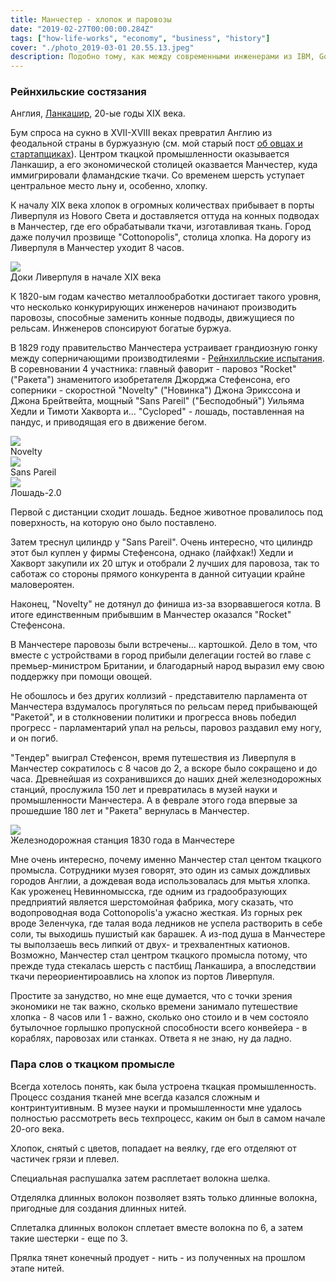 ```yaml
---
title: Манчестер - хлопок и паровозы
date: "2019-02-27T00:00:00.284Z"
tags: ["how-life-works", "economy", "business", "history"]
cover: "./photo_2019-03-01 20.55.13.jpeg"
description: Подобно тому, как между современными инженерами из IBM, Google и Ригетти сейчас развернулась гонка за то, чтобы первыми достичь квантового превосходства, первые инженеры начала 19-ого соревновались в том, кому удастся произвести первый паровоз массового производства, который должен был курсировть между Манчестером и Ливерпулем.
---
```


<!-- -->
<div>
  <h3>Рейнхильские состязания</h3>
  <p>
    Англия, <a href="https://en.wikipedia.org/wiki/Lancashire">Ланкашир</a>, 20-ые годы XIX века.
  </p>
  <p>
    Бум спроса на сукно в XVII-XVIII веках превратил Англию из феодальной страны в буржуазную
    (см. мой старый пост <a href="/blog/2017-01-05-1">об овцах и стартапщиках</a>). Центром ткацкой
    промышленности оказывается Ланкашир, а его экономической столицей оказвается Манчестер, куда иммигрировали
    фламандские ткачи. Со временем шерсть уступает центральное место льну и, особенно, хлопку.
  </p>
  <p>
    К началу XIX века хлопок в огромных количествах прибывает в порты Ливерпуля из Нового Света и доставляется
    оттуда на конных подводах в Манчестер, где его обрабатывали ткачи, изготавливая ткань. Город даже получил
    прозвище "Cottonopolis", столица хлопка. На дорогу из Ливерпуля в Манчестер уходит 8 часов.
  </p>
  <img src="liverpool_dock_and_church.jpg" class="img-responsive center-block"/>
  <div class="caption text-center">Доки Ливерпуля в начале XIX века</div>
  <p>
    К 1820-ым годам качество металлообработки достигает такого уровня, что несколько конкурирующих инженеров
    начинают производить паровозы, способные заменить конные подводы, движущиеся по рельсам. Инженеров спонсируют
    богатые буржуа.
  </p>
  <p>
    В 1829 году правительство Манчестера устраивает грандиозную гонку между соперничающими производтилеями -
    <a href="https://en.wikipedia.org/wiki/Rainhill_Trials">Рейнхилльские испытания</a>.
    В соревновании 4 участника: главный фаворит - паровоз "Rocket" ("Ракета") знаменитого изобретателя Джорджа
    Стефенсона, его соперники - скоростной "Novelty" ("Новинка") Джона Эрикссона и Джона Брейтвейта, мощный
    "Sans Pareil" ("Бесподобный") Уильяма Хедли и Тимоти Хакворта и... "Cycloped" - лошадь, поставленная на
    пандус, и приводящая его в движение бегом.
  </p>
  <img src="photo_2019-03-01 20.52.50.jpeg" class="img-responsive center-block"/>
  <div class="caption text-center">Novelty</div>
  <img src="photo_2019-03-01 20.52.46.jpeg" class="img-responsive center-block"/>
  <div class="caption text-center">Sans Pareil</div>
  <img src="photo_2019-03-01 20.52.44.jpeg" class="img-responsive center-block"/>
  <div class="caption text-center">Лошадь-2.0</div>
  <p>
    Первой с дистанции сходит лошадь. Бедное животное провалилось под поверхность, на которую оно было
    поставлено.
  </p>
  <p>
    Затем треснул цилиндр у "Sans Pareil". Очень интересно, что цилиндр этот был куплен у фирмы Стефенсона,
    однако (лайфхак!) Хедли и Хакворт закупили их 20 штук и отобрали 2 лучших для паровоза, так то саботаж со
    стороны прямого конкурента в данной ситуации крайне маловероятен.
  </p>
  <p>
    Наконец, "Novelty" не дотянул до финиша из-за взорвавшегося котла. В итоге единственным прибывшим в Манчестер
    оказался "Rocket" Стефенсона.
  </p>
  <p>
    В Манчестере паровозы были встречены... картошкой. Дело в том, что вместе с устройствами в
    город прибыли делегации гостей во главе с премьер-министром Британии, и благодарный народ выразил ему свою
    поддержку при помощи овощей.
  </p>
  <p>
    Не обошлось и без других коллизий - представителю парламента от Манчестера вздумалось прогуляться по
    рельсам перед прибывающей "Ракетой", и в столкновении политики и прогресса вновь победил прогресс -
    парламентарий упал на рельсы, паровоз раздавил ему ногу, и он погиб.
  </p>
  <p>
    "Тендер" выиграл Стефенсон, время путешествия из Ливерпуля в Манчестер сократилось с 8 часов до 2, а вскоре
    было сокращено и до часа. Древнейшая из сохранившихся до наших дней железнодорожных станций, прослужила
    150 лет и превратилась в музей науки и промышленности Манчестера. А в феврале этого года впервые за прошедшие
    180 лет и "Ракета" вернулась в Манчестер.
  </p>
  <img src="photo_2019-03-01 20.52.33.jpeg" class="img-responsive center-block"/>
  <div class="caption text-center">Железнодорожная станция 1830 года в Манчестере</div>
  <p>
    Мне очень интересно, почему именно Манчестер стал центом ткацкого промысла. Сотрудники музея говорят, это один из
    самых дождливых городов Англии, а дождевая вода использовалась для мытья хлопка. Как уроженец Невинномысска,
    где одним из градообразующих предприятий является шерстомойная фабрика, могу сказать, что водопроводная вода
    Cottonopolis'а ужасно жесткая. Из горных рек вроде Зеленчука, где талая вода ледников не успела растворить
    в себе соли, ты выходишь пушистый как барашек. А из-под душа в Манчестере ты выползаешь весь липкий от
    двух- и трехвалентных катионов. Возможно, Манчестер стал центром ткацкого промысла потому, что прежде туда
    стекалась шерсть с пастбищ Ланкашира, а впоследствии ткачи переориентироавлись на хлопок из портов Ливерпуля.
  </p>
  <p>
    Простите за занудство, но мне еще думается, что с точки зрения экономики не так важно, сколько времени
    занимало путешествие хлопка - 8 часов или 1 - важно, сколько оно стоило и в чем состояло бутылочное горлышко
    пропускной способности всего конвейера - в кораблях, паровозах или станках. Ответа я не знаю, ну да ладно.
  </p>
  <h3>Пара слов о ткацком промысле</h3>
  <p>
    Всегда хотелось понять, как была устроена ткацкая промышленность. Процесс создания тканей мне всегда
    казался сложным и контринтуитивным. В музее науки и промышленности мне удалось полностью рассмотреть весь
    техпроцесс, каким он был в самом начале 20-ого века.
  </p>
  <p>
    Хлопок, снятый с цветов, попадает на веялку, где его отделяют от частичек грязи и плевел.
  </p>
  <!--
  <img src="photo_2019-03-09 23.23.44.jpeg" class="img-responsive center-block"/>
  <div class="caption text-center">Хлопок</div>
  <img src="20190226_113115.jpg" style={rotate180Style} class="img-responsive center-block"/>
  <div class="caption text-center">Веялка</div>
  -->
  <p>
    Специальная распушалка затем расплетает волокна шелка.
  </p>
  <!--
  <img src="photo_2019-03-09 23.23.50.jpeg" class="img-responsive center-block"/>
  <div class="caption text-center">Распушенный хлопок</div>
  <img src="20190226_113227.jpg" style={rotate180Style} class="img-responsive center-block"/>
  <div class="caption text-center">Распушалка</div>
  -->
  <p>
    Отделялка длинных волокон позволяет взять только длинные волокна, пригодные для создания длинных нитей.
  </p>
  <!--
  <img src="photo_2019-03-09 23.23.54.jpeg" class="img-responsive center-block"/>
  <div class="caption text-center">Волокна</div>
  <img src="20190226_113251.jpg" style={rotate180Style} class="img-responsive center-block"/>
  <div class="caption text-center">Отделялка</div>
  -->
  <p>
    Сплеталка длинных волокон сплетает вместе волокна по 6, а затем такие шестерки - еще по 3.
  </p>
  <!--
  <img src="photo_2019-03-09 23.23.58.jpeg" class="img-responsive center-block"/>
  <div class="caption text-center">Сплетенный волокна</div>
  <img src="20190226_113322.jpg" class="img-responsive center-block"/>
  <div class="caption text-center">Сплеталка</div>
  -->
  <p>
    Прялка тянет конечный продует - нить - из полученных на прошлом этапе нитей.
  </p>
  <!--
  <img src="20190226_113437.jpg" class="img-responsive center-block"/>
  <div class="caption text-center">Прялка</div>
  -->
</div>